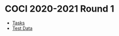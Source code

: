 # COCI 2020-2021 Round 1

* [Tasks](https://hsin.hr/coci/archive/2020_2021/contest1_tasks.pdf)
* [Test Data](https://hsin.hr/coci/archive/2020_2021/contest1_testdata.zip)
